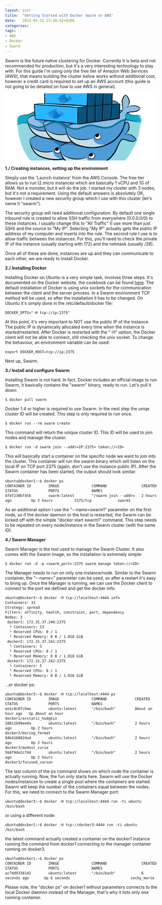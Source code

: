 ```yaml
---
layout: post
title:  "Getting Started with Docker Swarm on AWS"
date:   2015-05-31 23:48:42+0100
categories: 
tags: 
- AWS
- Docker
- Swarm
---
```

Swarm is the future native clustering for Docker. Currently it is beta and not recommended for production, 
but it's a very interesting technology to play with. For this guide I'm using only the free tier of 
Amazon Web Services (AWS), that means building the cluster below works without additional cost, however
a credit card is required to set up an AWS account (this guide is not going to be detailed on how to use
AWS in general).

![Docker Swarm](/assets/docker-swarm.png)

**1./ Creating instances, setting up the environment**

Simply use the 'Launch instance' from the AWS Console. The free tier allows us to run t2.micro instances
which are basically 1 vCPU and 1G of RAM. Not a monster, but it will do the job. I started my cluster with
3 nodes, but it's not a requirement. Using the default answers is absolutely OK, however I created a new
security group which I use with this cluster (let's name it "swarm"). 

The security group will need additional configuration. By default one single inbound rule is created to allow
SSH traffic from everywhere (0.0.0.0/0) to these instances. I usually change this to "All Traffic" (I use more
than just SSH) and the source to "My IP". Selecting "My IP" actually gets the public IP address of my computer and 
inserts into the rule. The second rule I use is to allow traffic between the instances. For this, you'll need to 
check the private IP of the instance (usually starting with 172) and the netmask (usually /28). 

Once all of these are done, instances are up and they can communicate to each other, we are ready to install 
Docker.

**2./ Installing Docker**

Installing Docker on Ubuntu is a very simple task, involves three steps. It's documented on the Docker website, 
the cookbook can be found [here][docker-install]. The default installation of Docker is using unix sockets for 
the communication between the client and the server process. In a Swarm environment TCP method will be used, so
after the installation it has to be changed. On Ubuntu it's simply done in the /etc/default/docker file: 

    DOCKER_OPTS="-H tcp://ip:2375"

At this point, it's very important to NOT use the public IP of the instance. The public IP is dynamically
allocated every time when the instance is started/restarted. After Docker is restarted with the "-H" option, 
the Docker client will not be able to connect, still checking the unix socket. To change the behaviour, an environment
variable can be used:

    export DOCKER_HOST=tcp://ip:2375

Next up, Swarm.

**3./ Install and configure Swarm**

Installing Swarm is not hard. In fact, Docker includes an official image to run Swarm, it basically contains the
"swarm" binary, ready to run. Let's pull it down:

    $ docker pull swarm

Docker 1.4 or higher is required to use Swarm. In the next step the uniqe cluster ID will be created. This step is 
only required to run once. 

    $ docker run --rm swarm create

This command will return the unique cluster ID. This ID will be used to join nodes and manage the cluster. 

    $ docker run -d swarm join --addr=IP:2375> token://<ID>

This will basically start a container on the specific node we want to join into the cluster. This container will 
run the swarm binary which will listen on the local IP on TCP port 2375 (again, don't use the instance public IP). 
After the Swarm container has been started, the output should look similar: 

    ubuntu@docker1:~$ docker ps
    CONTAINER ID        IMAGE               COMMAND                CREATED             STATUS              PORTS               NAMES
    4f4f230bf45b        swarm:latest        "/swarm join --addr=   2 hours ago         Up 2 hours          2375/tcp            swarm1              

As an additional option I use the "-\-name=swarm1" parameter on the first node, so if the docker daemon or the host 
is restarted, the Swarm can be kicked off with the simple "docker start swarm1" command. This step needs to be repeated on 
every node/instance in the Swarm cluster (with the same ID). 

**4./ Swarm Manager**

Swarm Manager is the tool used to manage the Swarm Cluster. It also comes with the Swarm image, so the installation
is extremely simple:

    $ docker run -d -p <swarm_port>:2375 swarm manage token://<ID>

The Manager needs to run on only one instance/node. Similar to the Swarm container, the "-\-name=" parameter can be
used, so after a restart it's easy to bring up. Once the Manager is running, we can use the Docker client to connect
to the port we defined and get the docker info: 

    ubuntu@docker3:~$ docker -H tcp://localhost:4444 info
    Containers: 33
    Strategy: spread
    Filters: affinity, health, constraint, port, dependency
    Nodes: 3
     docker1: 172.31.37.240:2375
      └ Containers: 23
      └ Reserved CPUs: 0 / 1
      └ Reserved Memory: 0 B / 1.018 GiB
     docker2: 172.31.37.241:2375
      └ Containers: 5
      └ Reserved CPUs: 0 / 1
      └ Reserved Memory: 0 B / 1.018 GiB
     docker3: 172.31.37.242:2375
      └ Containers: 5
      └ Reserved CPUs: 0 / 1
      └ Reserved Memory: 0 B / 1.018 GiB

...or docker ps: 

    ubuntu@docker3:~$ docker -H tcp://localhost:4444 ps
    CONTAINER ID        IMAGE               COMMAND             CREATED             STATUS              PORTS               NAMES
    ee1c8c07c0ae        ubuntu:latest       "/bin/bash"         About an hour ago   Up About an hour                        docker1/ecstatic_hodgkin   
    10811b99ee9a        ubuntu:latest       "/bin/bash"         2 hours ago         Up 2 hours                              docker2/boring_fermat      
    94b416802dad        ubuntu:latest       "/bin/bash"         2 hours ago         Up 2 hours                              docker3/modest_curie       
    5b8f9de2c7d4        ubuntu:latest       "/bin/bash"         2 hours ago         Up 2 hours                              docker3/focused_carson     

The last column of the ps command shows on which node the container is actually running. Now, the fun only starts here. 
Swarm will use the Docker nodes/instances to create a single pool where the containers are started. Swarm will keep the
number of the containers equal between the nodes. For this, we need to connect to the Swarm Manager port:

    ubuntu@docker3:~$ docker -H tcp://localhost:4444 run -ti ubuntu /bin/bash

or using a different node: 

    ubuntu@docker1:~$ docker -H tcp://docker3:4444 run -ti ubuntu /bin/bash

the latest command actually created a container on the docker1 instance running the command from docker1 connecting to 
the manager container running on docker3. 

    ubuntu@docker1:~$ docker ps
    CONTAINER ID        IMAGE               COMMAND                CREATED             STATUS              PORTS               NAMES
    ac74d9338142        ubuntu:latest       "/bin/bash"            6 seconds ago       Up 6 seconds                            cocky_morse      

Please note, the "docker ps" on docker1 without parameters connects to the local Docker daemon instead of the Manager, 
that's why it lists only one running container. 


[docker-install]:   https://get.docker.io/ubuntu/

<!--more-->

